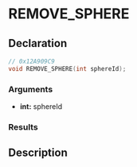 # REMOVE_SPHERE

## Declaration
```cpp
// 0x12A909C9
void REMOVE_SPHERE(int sphereId);
```

### Arguments
- **int:** sphereId

### Results

## Description
